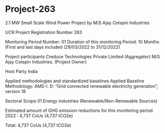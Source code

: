 # Project-263
2.1 MW Small Scale Wind Power Project by M/S Ajay Cotspin Industries

UCR Project Registration Number 263

Monitoring Period Number: 01
Duration of this monitoring Period: 10 Months
(First and last days included (29/03/2022 to
31/12/2022)

Project participants Creduce Technologies Private Limited (Aggregator)
M/S Ajay Cotspin Industries. (Project Owner)

Host Party India

Applied methodologies and
standardized baselines
Applied Baseline Methodology:
AMS-I. D: “Grid connected renewable electricity
generation”, version 18

Sectoral Scope 01 Energy industries
(Renewable/Non-Renewable Sources)

Estimated amount of GHG
emission reductions for this
monitoring period
2022 : 4,737 CoUs (4,737 tCO2e)

Total: 4,737 CoUs (4,737 tCO2e)
